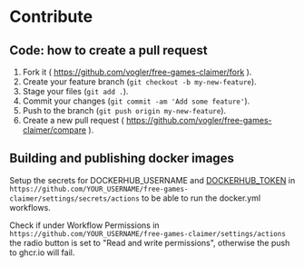 # Contribute

## Code: how to create a pull request

1. Fork it ( <https://github.com/vogler/free-games-claimer/fork> ).
1. Create your feature branch (`git checkout -b my-new-feature`).
1. Stage your files (`git add .`).
1. Commit your changes (`git commit -am 'Add some feature'`).
1. Push to the branch (`git push origin my-new-feature`).
1. Create a new pull request ( <https://github.com/vogler/free-games-claimer/compare> ).


## Building and publishing docker images

Setup the secrets for DOCKERHUB_USERNAME and [DOCKERHUB_TOKEN](https://hub.docker.com/settings/security) in `https://github.com/YOUR_USERNAME/free-games-claimer/settings/secrets/actions` to be able to run the docker.yml workflows.

Check if under Workflow Permissions in `https://github.com/YOUR_USERNAME/free-games-claimer/settings/actions` the radio button is set to "Read and write permissions", otherwise the push to ghcr.io will fail.
